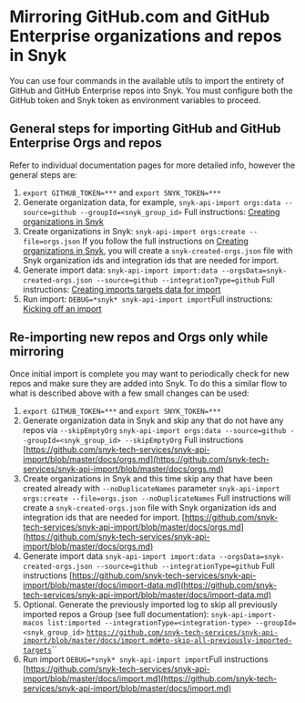 # Mirroring GitHub.com and GitHub Enterprise organizations and repos in Snyk

You can use four commands in the available utils to import the entirety of GitHub and GitHub Enterprise repos into Snyk. You must configure both the GitHub token and Snyk token as environment variables to proceed.

## General steps for importing GitHub and GitHub Enterprise Orgs and repos

Refer to individual documentation pages for more detailed info, however the general steps are:

1. `export GITHUB_TOKEN=***` and `export SNYK_TOKEN=***`
2. Generate organization data, for example, `snyk-api-import orgs:data --source=github --groupId=<snyk_group_id>` Full instructions: [Creating organizations in Snyk](creating-orgs-in-snyk.md)
3. Create organizations in Snyk: `snyk-api-import orgs:create --file=orgs.json` If you follow the full instructions on [Creating organizations in Snyk](creating-orgs-in-snyk.md), you will create a `snyk-created-orgs.json` file with Snyk organization ids and integration ids that are needed for import.
4. Generate import data: `snyk-api-import import:data --orgsData=snyk-created-orgs.json --source=github --integrationType=github` Full instructions: [Creating imports targets data for import](creating-import-targets-data-for-import.md)
5. Run import: `DEBUG=*snyk* snyk-api-import import`Full instructions: [Kicking off an import](kicking-off-an-import.md)

## Re-importing new repos and Orgs only while mirroring

Once initial import is complete you may want to periodically check for new repos and make sure they are added into Snyk. To do this a similar flow to what is described above with a few small changes can be used:

1. `export GITHUB_TOKEN=***` and `export SNYK_TOKEN=***`
2. Generate organization data in Snyk and skip any that do not have any repos via `--skipEmptyOrg` `snyk-api-import orgs:data --source=github --groupId=<snyk_group_id> --skipEmptyOrg` Full instructions [https://github.com/snyk-tech-services/snyk-api-import/blob/master/docs/orgs.md](https://github.com/snyk-tech-services/snyk-api-import/blob/master/docs/orgs.md)
3. Create organizations in Snyk and this time skip any that have been created already with `--noDuplicateNames` parameter `snyk-api-import orgs:create --file=orgs.json --noDuplicateNames` Full instructions will create a `snyk-created-orgs.json` file with Snyk organization ids and integration ids that are needed for import. [https://github.com/snyk-tech-services/snyk-api-import/blob/master/docs/orgs.md](https://github.com/snyk-tech-services/snyk-api-import/blob/master/docs/orgs.md)
4. Generate import data `snyk-api-import import:data --orgsData=snyk-created-orgs.json --source=github --integrationType=github` Full instructions [https://github.com/snyk-tech-services/snyk-api-import/blob/master/docs/import-data.md](https://github.com/snyk-tech-services/snyk-api-import/blob/master/docs/import-data.md)
5. Optional. Generate the previously imported log to skip all previously imported repos a Group (see full documentation): `snyk-api-import-macos list:imported --integrationType=<integration-type> --groupId=<snyk_group_id>` [`https://github.com/snyk-tech-services/snyk-api-import/blob/master/docs/import.md#to-skip-all-previously-imported-targets`](https://github.com/snyk-tech-services/snyk-api-import/blob/master/docs/import.md#to-skip-all-previously-imported-targets)``
6. Run import `DEBUG=*snyk* snyk-api-import import`Full instructions [https://github.com/snyk-tech-services/snyk-api-import/blob/master/docs/import.md](https://github.com/snyk-tech-services/snyk-api-import/blob/master/docs/import.md)
